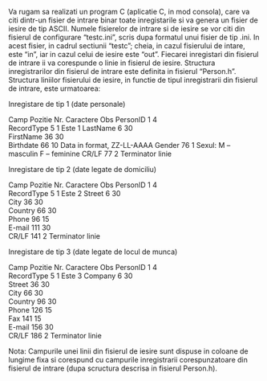 
Va rugam sa realizati un program C (aplicatie C, in mod consola), care va citi dintr-un fisier de intrare  binar toate inregistarile si va genera un fisier de iesire de tip ASCII. 
Numele fisierelor de intrare si de iesire se vor citi din fisierul de configurare “testc.ini”, scris dupa formatul unui fisier de tip .ini. In acest fisier, in cadrul sectiunii “testc”; cheia, in cazul fisierului de intare, este “in”, iar in cazul celui de iesire este “out”. 
Fiecarei inregistari din fisierul de intrare ii va corespunde o linie in fisierul de iesire.
Structura inregistrarilor din fisierul de intrare este definita in fisierul “Person.h”.
Structura liniilor fisierului de iesire, in functie de tipul inregistrarii din fisierul de intrare, este urmatoarea:

Inregistare de tip 1 (date personale)

Camp	Pozitie	Nr. Caractere	Obs
PersonID	1	4	
RecordType	5	1	Este 1
LastName	6	30	
FirstName	36	30	
Birthdate	66	10	Data in format, ZZ-LL-AAAA
Gender	76	1	Sexul:
M – masculin
F – feminine
CR/LF	77	2	Terminator linie

Inregistare de tip 2 (date legate de domiciliu)

Camp	Pozitie	Nr. Caractere	Obs
PersonID	1	4	
RecordType	5	1	Este 2
Street	6	30	
City	36	30	
Country	66	30	
Phone	96	15	
E-mail	111	30	
CR/LF	141	2	Terminator linie

Inregistare de tip 3 (date legate de locul de munca)

Camp	Pozitie	Nr. Caractere	Obs
PersonID	1	4	
RecordType	5	1	Este 3
Company	6	30	
Street	36	30	
City	66	30	
Country	96	30	
Phone	126	15	
Fax	141	15	
E-mail	156	30	
CR/LF	186	2	Terminator linie

Nota: Campurile unei linii din fisierul de iesire sunt dispuse in coloane de lungime fixa si corespund cu campurile inregistrarii corespunzatoare din fisierul de intrare (dupa scructura descrisa in fisierul Person.h).

